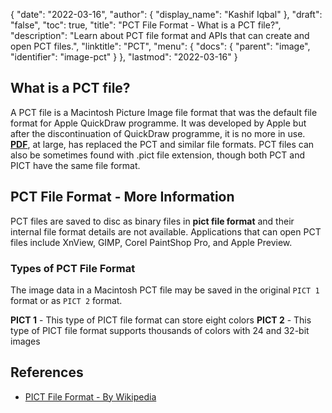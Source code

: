 {
  "date": "2022-03-16",
  "author": {
    "display_name": "Kashif Iqbal"
  },
  "draft": "false",
  "toc": true,
  "title": "PCT File Format - What is a PCT file?",
  "description": "Learn about PCT file format and APIs that can create and open PCT files.",
  "linktitle": "PCT",
  "menu": {
    "docs": {
      "parent": "image",
      "identifier": "image-pct"
    }
  },
  "lastmod": "2022-03-16"
}

## What is a PCT file?

A PCT file is a Macintosh Picture Image file format that was the default file format for Apple QuickDraw programme. It was developed by Apple but after the discontinuation of QuickDraw programme, it is no more in use. **[PDF](/pdf/)**, at large, has replaced the PCT and similar file formats. PCT files can also be sometimes found with .pict file extension, though both PCT and PICT have the same file format.

## PCT File Format - More Information

PCT files are saved to disc as binary files in **pict file format** and their internal file format details are not available. Applications that can open PCT files include XnView, GIMP, Corel PaintShop Pro, and Apple Preview.

### Types of PCT File Format

The image data in a Macintosh PCT file may be saved in the original `PICT 1` format or as `PICT 2` format.

**PICT 1** - This type of PICT file format can store eight colors
**PICT 2** - This type of PICT file format supports thousands of colors with 24 and 32-bit images

## References

* [PICT File Format - By Wikipedia](https://en.wikipedia.org/wiki/PICT)
